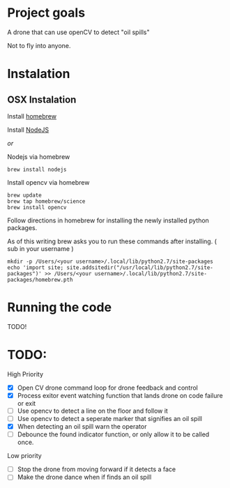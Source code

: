 # Project goals

A drone that can use openCV to detect "oil spills"

Not to fly into anyone.

# Instalation

## OSX Instalation

Install [homebrew](http://brew.sh/)

Install [NodeJS](https://nodejs.org/)

*or*

Nodejs via homebrew

    brew install nodejs

Install opencv via homebrew

    brew update
    brew tap homebrew/science
    brew install opencv

Follow directions in homebrew for installing the newly installed python packages.

As of this writing brew asks you to run these commands after installing. ( sub in your username )

    mkdir -p /Users/<your username>/.local/lib/python2.7/site-packages
    echo 'import site; site.addsitedir("/usr/local/lib/python2.7/site-packages")' >> /Users/<your username>/.local/lib/python2.7/site-packages/homebrew.pth

# Running the code

TODO!

# TODO:

High Priority
- [x] Open CV drone command loop for drone feedback and control
- [x] Process exitor event watching function that lands drone on code failure or exit
- [ ] Use opencv to detect a line on the floor and follow it
- [ ] Use opencv to detect a seperate marker that signifies an oil spill
- [x] When detecting an oil spill warn the operator
- [ ] Debounce the found indicator function, or only allow it to be called once.

Low priority
- [ ] Stop the drone from moving forward if it detects a face
- [ ] Make the drone dance when if finds an oil spill
